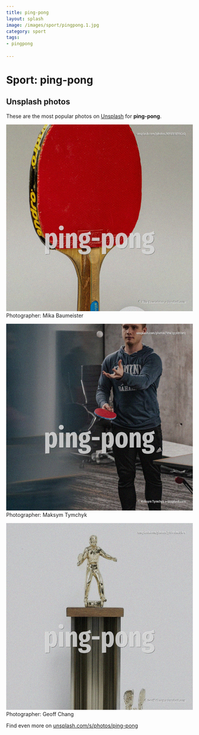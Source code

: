 ```yaml
---
title: ping-pong
layout: splash
image: /images/sport/pingpong.1.jpg
category: sport
tags:
- pingpong

---
```

# Sport: ping-pong

  

 
## Unsplash photos
These are the most popular photos on [Unsplash](https://unsplash.com) for **ping-pong**.
 
![ping-pong](/images/sport/pingpong.1.jpg)
Photographer:  Mika Baumeister
 
![ping-pong](/images/sport/pingpong.2.jpg)
Photographer:  Maksym Tymchyk
 
![ping-pong](/images/sport/pingpong.3.jpg)
Photographer:  Geoff Chang
 
Find even more on [unsplash.com/s/photos/ping-pong](https://unsplash.com/s/photos/ping-pong)
 
